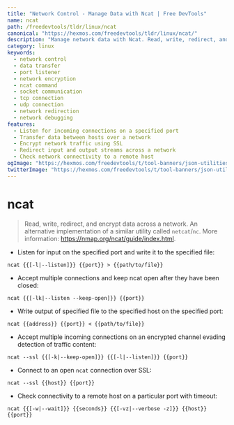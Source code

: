 ```yaml
---
title: "Network Control - Manage Data with Ncat | Free DevTools"
name: ncat
path: /freedevtools/tldr/linux/ncat
canonical: "https://hexmos.com/freedevtools/tldr/linux/ncat/"
description: "Manage network data with Ncat. Read, write, redirect, and encrypt data across networks, replacing netcat functionality. Free online tool, no registration required."
category: linux
keywords:
  - network control
  - data transfer
  - port listener
  - network encryption
  - ncat command
  - socket communication
  - tcp connection
  - udp connection
  - network redirection
  - network debugging
features:
  - Listen for incoming connections on a specified port
  - Transfer data between hosts over a network
  - Encrypt network traffic using SSL
  - Redirect input and output streams across a network
  - Check network connectivity to a remote host
ogImage: "https://hexmos.com/freedevtools/t/tool-banners/json-utilities-banner.png"
twitterImage: "https://hexmos.com/freedevtools/t/tool-banners/json-utilities-banner.png"
---
```


# ncat

> Read, write, redirect, and encrypt data across a network.
> An alternative implementation of a similar utility called `netcat`/`nc`.
> More information: <https://nmap.org/ncat/guide/index.html>.

- Listen for input on the specified port and write it to the specified file:

`ncat {{[-l|--listen]}} {{port}} > {{path/to/file}}`

- Accept multiple connections and keep ncat open after they have been closed:

`ncat {{[-lk|--listen --keep-open]}} {{port}}`

- Write output of specified file to the specified host on the specified port:

`ncat {{address}} {{port}} < {{path/to/file}}`

- Accept multiple incoming connections on an encrypted channel evading detection of traffic content:

`ncat --ssl {{[-k|--keep-open]}} {{[-l|--listen]}} {{port}}`

- Connect to an open `ncat` connection over SSL:

`ncat --ssl {{host}} {{port}}`

- Check connectivity to a remote host on a particular port with timeout:

`ncat {{[-w|--wait]}} {{seconds}} {{[-vz|--verbose -z]}} {{host}} {{port}}`
